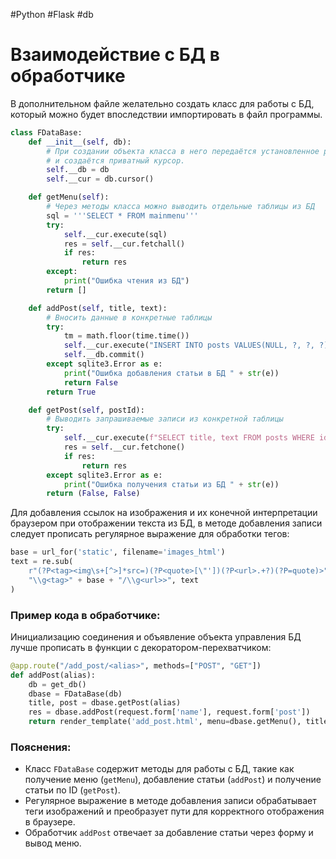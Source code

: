 #Python #Flask #db

# Взаимодействие с БД в обработчике

В дополнительном файле желательно создать класс для работы с БД, который можно будет впоследствии импортировать в файл программы.

```python
class FDataBase:
    def __init__(self, db):
        # При создании объекта класса в него передаётся установленное ранее соединение (db = get_db)
        # и создаётся приватный курсор.
        self.__db = db  
        self.__cur = db.cursor()

    def getMenu(self):
        # Через методы класса можно выводить отдельные таблицы из БД
        sql = '''SELECT * FROM mainmenu'''
        try:
            self.__cur.execute(sql)
            res = self.__cur.fetchall()
            if res:
                return res
        except:
            print("Ошибка чтения из БД")
        return []

    def addPost(self, title, text):
        # Вносить данные в конкретные таблицы
        try:
            tm = math.floor(time.time())
            self.__cur.execute("INSERT INTO posts VALUES(NULL, ?, ?, ?)", (title, text, tm))
            self.__db.commit()
        except sqlite3.Error as e:
            print("Ошибка добавления статьи в БД " + str(e))
            return False
        return True

    def getPost(self, postId):
        # Выводить запрашиваемые записи из конкретной таблицы
        try:
            self.__cur.execute(f"SELECT title, text FROM posts WHERE id = {postId} LIMIT 1")
            res = self.__cur.fetchone()
            if res:
                return res
        except sqlite3.Error as e:
            print("Ошибка получения статьи из БД " + str(e))
        return (False, False)
```

Для добавления ссылок на изображения и их конечной интерпретации браузером при отображении текста из БД, в методе добавления записи следует прописать регулярное выражение для обработки тегов:

```python
base = url_for('static', filename='images_html')
text = re.sub(
    r"(?P<tag><img\s+[^>]*src=)(?P<quote>[\"'])(?P<url>.+?)(?P=quote)>", 
    "\\g<tag>" + base + "/\\g<url>>", text
)
```

### Пример кода в обработчике:
Инициализацию соединения и объявление объекта управления БД лучше прописать в функции с декоратором-перехватчиком:

```python
@app.route("/add_post/<alias>", methods=["POST", "GET"])
def addPost(alias):
    db = get_db()
    dbase = FDataBase(db)
    title, post = dbase.getPost(alias)
    res = dbase.addPost(request.form['name'], request.form['post'])
    return render_template('add_post.html', menu=dbase.getMenu(), title="Добавление статьи")
```

### Пояснения:
- Класс `FDataBase` содержит методы для работы с БД, такие как получение меню (`getMenu`), добавление статьи (`addPost`) и получение статьи по ID (`getPost`).
- Регулярное выражение в методе добавления записи обрабатывает теги изображений и преобразует пути для корректного отображения в браузере.
- Обработчик `addPost` отвечает за добавление статьи через форму и вывод меню.
